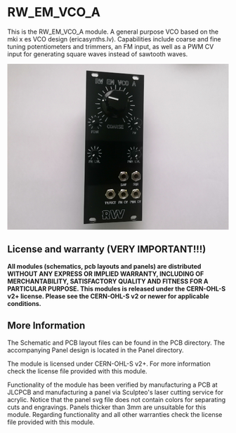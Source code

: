 # RW_EM_VCO_A

This is the RW_EM_VCO_A module. A general purpose VCO based on the mki x es VCO design (ericasynths.lv).
Capabilities include coarse and fine tuning potentiometers and trimmers, an FM input, as well as a PWM CV input for generating square waves instead of sawtooth waves.

![Panel Picture](https://github.com/sunfl0w/RW_EM/blob/master/Modules/RW_EM_VCO_A/RW_EM_VCO_A.jpg?raw=true)

## License and warranty (VERY IMPORTANT!!!)

**All modules (schematics, pcb layouts and panels) are distributed WITHOUT ANY EXPRESS OR IMPLIED
WARRANTY, INCLUDING OF MERCHANTABILITY, SATISFACTORY
QUALITY AND FITNESS FOR A PARTICULAR PURPOSE. 
This modules is released under the CERN-OHL-S v2+ license. Please see
the CERN-OHL-S v2 or newer for applicable conditions.**

## More Information

The Schematic and PCB layout files can be found in the PCB directory.
The accompanying Panel design is located in the Panel directory.

The module is licensed under CERN-OHL-S v2+.
For more information check the license file provided with this module.

Functionality of the module has been verified by manufacturing a PCB at JLCPCB and manufacturing a panel via Sculpteo's laser cutting service for acrylic.
Notice that the panel svg file does not contain colors for separating cuts and engravings. Panels thicker than 3mm are unsuitable for this module.
Regarding functionality and all other warranties check the license file provided with this module.
